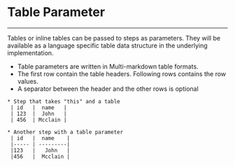 # Table Parameter
----
Tables or inline tables can be passed to steps as parameters. They will be available as a language specific table data structure in the underlying implementation.

* Table parameters are written in Multi-markdown table formats.
* The first row contain the table headers. Following rows contains the row values.
* A separator between the header and the other rows is optional

```
* Step that takes "this" and a table
 | id   |  name   |
 | 123  |  John   |
 | 456  | Mcclain |

* Another step with a table parameter
 | id   |  name    |
 |----- | ---------|
 |123   |   John   |
 |456   |  Mcclain |
```
